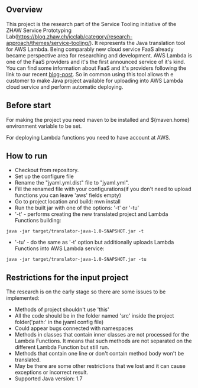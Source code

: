 ## Overview
 This project is the research part of the Service Tooling initiative of the ZHAW Service Prototyping Lab(https://blog.zhaw.ch/icclab/category/research-approach/themes/service-tooling/).
 It represents the Java translation tool for AWS Lambda. Being comparably new cloud service FaaS already became perspective area for
researching and development. AWS Lambda is one of the FaaS providers and it's the first announced service of it's kind. You can find some
information about FaaS and it's providers following the link to our recent [blog-post](https://blog.zhaw.ch/icclab/faas-function-hosting-services-and-their-technical-characteristics/).
So in common using this tool allows th e customer to make Java project available for uploading into AWS Lambda cloud service and perform automatic deploying.

## Before start
 For making the project you need maven to be installed and ${maven.home} environment variable to be set.

 For deploying Lambda functions you need to have account at AWS.

## How to run
 * Checkout from repository.
 * Set up the configure file
  * Rename the "jyaml.yml.dist" file to "jyaml.yml".
  * Fill the renamed file with your configurations(if you don't need to upload functions you can leave 'aws' fields empty)
 * Go to project location and build:
     mvn install
 * Run the built jar with one of the options: '-t' or '-tu'
  * '-t' - performs creating the new translated project and Lambda Functions building:
  ```
  java -jar target/translator-java-1.0-SNAPSHOT.jar -t
  ```
  * '-tu' - do the same as '-t' option but additionally uploads Lambda Functions into AWS Lambda service:
  ```
  java -jar target/translator-java-1.0-SNAPSHOT.jar -tu
  ```

## Restrictions for the input project
The research is on the early stage so there are some issues to be implemented:
 * Methods of project shouldn't use 'this'
 * All the code should be in the folder named 'src' inside the project folder('path:' in the jyaml config file)
 * Could appear bugs connected with namespaces
 * Methods in classes that contain inner classes are not processed for the Lambda Functions. It means that such methods
    are not separated on the different Lambda Function but still run.
 * Methods that contain one line or don't contain method body won't be translated.
 * May be there are some other restrictions that we lost and it can cause exceptions or incorrect result.
 * Supported Java version: 1.7
